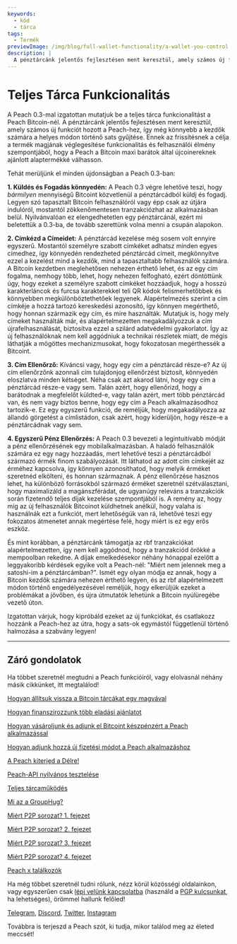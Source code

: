 ```yaml
---
keywords:
  - kód
  - tárca
tags:
  - Termék
previewImage: /img/blog/full-wallet-functionality/a-wallet-you-control.png
description: |
  A pénztárcánk jelentős fejlesztésen ment keresztül, amely számos új funkciót hozott a Peach-hez, így még könnyebb a kezdők számára a helyes módon történő sats gyűjtése.
---
```


# Teljes Tárca Funkcionalitás

A Peach 0.3-mal izgatottan mutatjuk be a teljes tárca funkcionalitást a Peach Bitcoin-nél.
A pénztárcánk jelentős fejlesztésen ment keresztül, amely számos új funkciót hozott a Peach-hez, így még könnyebb a kezdők számára a helyes módon történő sats gyűjtése.
Ennek az frissítésnek a célja a termék magjának véglegesítése funkcionalitás és felhasználói élmény szempontjából, hogy a Peach a Bitcoin maxi barátok által újcoinereknek ajánlott alaptermékké válhasson.

Tehát merüljünk el minden újdonságban a Peach 0.3-ban:

**1. Küldés és Fogadás könnyedén:** A Peach 0.3 végre lehetővé teszi, hogy _bármilyen_ mennyiségű Bitcoint közvetlenül a pénztárcádból küldj és fogadj. Legyen szó tapasztalt Bitcoin felhasználóról vagy épp csak az útjára indulóról, mostantól zökkenőmentesen tranzakciózhat az alkalmazásban belül. Nyilvánvalóan ez elengedhetetlen egy pénztárcánál, ezért mi beletettük a 0.3-ba, de tovább szerettünk volna menni a csupán alapokon.

**2. Címkézd a Címeidet:** A pénztárcád kezelése még sosem volt ennyire egyszerű. Mostantól személyre szabott címkéket adhatsz minden egyes címedhez, így könnyedén rendezheted pénztárcád címeit, megkönnyítve ezzel a kezelést mind a kezdők, mind a tapasztaltabb felhasználók számára.
A Bitcoin kezdetben meglehetősen nehezen érthető lehet, és az egy cím fogalma, nemhogy több, lehet, hogy nehezen felfogható, ezért döntöttünk úgy, hogy ezeket a személyre szabott címkéket hozzáadjuk, hogy a hosszú karakterláncok és furcsa karakterekkel teli QR kódok felismerhetőbbek és könnyebben megkülönböztethetőek legyenek. Alapértelmezés szerint a cím címkéje a hozzá tartozó kereskedési azonosító, így könnyen megérthető, hogy honnan származik egy cím, és mire használták. Mutatjuk is, hogy mely címeket használták már, és alapértelmezetten megakadályozzuk a cím újrafelhasználását, biztosítva ezzel a szilárd adatvédelmi gyakorlatot. Így az új felhasználóknak nem kell aggódniuk a technikai részletek miatt, de mégis láthatják a mögöttes mechanizmusokat, hogy fokozatosan megérthessék a Bitcoint.

**3. Cím Ellenőrző:** Kíváncsi vagy, hogy egy cím a pénztárcád része-e? Az új cím ellenőrzőnk azonnali cím tulajdonjog ellenőrzést biztosít, könnyedén eloszlatva minden kétséget.
Néha csak azt akarod látni, hogy egy cím a pénztárcád része-e vagy sem. Talán azért, hogy ellenőrizd, hogy a barátodnak a megfelelőt küldted-e, vagy talán azért, mert több pénztárcád van, és nem vagy biztos benne, hogy egy cím a Peach alkalmazásodhoz tartozik-e. Ez egy egyszerű funkció, de reméljük, hogy megakadályozza az állandó görgetést a címlistádon, csak azért, hogy kiderüljön, hogy része-e a pénztárcádnak vagy sem.

**4. Egyszerű Pénz Ellenőrzés:** A Peach 0.3 bevezeti a legintuitívabb módját a pénz ellenőrzésének egy mobilalkalmazásban. A haladó felhasználók számára ez egy nagy hozzáadás, mert lehetővé teszi a pénztárcádból származó érmék finom szabályozását. Itt láthatod az adott cím címkejét az érméhez kapcsolva, így könnyen azonosíthatod, hogy melyik érméket szeretnéd elkölteni, és honnan származnak.
A pénz ellenőrzése hasznos lehet, ha különböző forrásokból származó érméket szeretnél szétválasztani, hogy maximalizáld a magánszférádat, de ugyanúgy releváns a tranzakciók során fizetendő teljes díjak kezelése szempontjából is. A remény az, hogy míg az új felhasználók Bitcoinot küldhetnek anélkül, hogy valaha is használnák ezt a funkciót, mert lehetőségük van rá, lehetővé teszi egy fokozatos átmenetet annak megértése felé, hogy miért is ez egy erős eszköz.

És mint korábban, a pénztárcánk támogatja az rbf tranzakciókat alapértelmezetten, így nem kell aggódnod, hogy a tranzakciód örökké a mempoolban rekedne. A díjak emelkedésekor néhány hónappal ezelőtt a leggyakoribb kérdések egyike volt a Peach-nél: "Miért nem jelennek meg a satoshi-im a pénztárcámban?". Ismét egy olyan módja ez annak, hogy a Bitcoin kezdők számára nehezen érthető legyen, és az rbf alapértelmezett módon történő engedélyezésével reméljük, hogy elkerüljük ezeket a problémákat a jövőben, és újra útmutatók lehetünk a Bitcoin nyúlüregébe vezető úton.

Izgatottan várjuk, hogy kipróbáld ezeket az új funkciókat, és csatlakozz hozzánk a Peach-hez az útra, hogy a sats-ok egymástól függetlenül történő halmozása a szabvány legyen!

---

## Záró gondolatok

Ha többet szeretnél megtudni a Peach funkcióiról, vagy elolvasnál néhány másik cikkünket, itt megtalálod!

[Hogyan állítsuk vissza a Bitcoin tárcákat egy magvával](https://peachbitcoin.com/hu/blog/how-to-restore-peach-wallet/)

[Hogyan finanszírozzunk több eladási ajánlatot](https://peachbitcoin.com/hu/blog/funding-multiple-sell-offers/)

[Hogyan vásároljunk és adjunk el Bitcoint készpénzért a Peach alkalmazással](https://peachbitcoin.com/hu/blog/how-to-buy-and-sell-bitcoin-with-cash-using-peach/)

[Hogyan adjunk hozzá új fizetési módot a Peach alkalmazáshoz](https://peachbitcoin.com/hu/blog/how-to-add-a-payment-method/)

[A Peach kiterjed a Délre!](https://peachbitcoin.com/hu/blog/peach-expands-to-the-global-south/)

[Peach-API nyilvános tesztelése](https://peachbitcoin.com/hu/blog/making-our-peach-api-public/)

[Teljes tárcaműködés](https://peachbitcoin.com/hu/blog/full-wallet-functionality/)

[Mi az a GroupHug?](https://peachbitcoin.com/hu/blog/group-hug/)

[Miért P2P sorozat? 1. fejezet](https://peachbitcoin.com/hu/blog/why-p2p-chapter-1/)

[Miért P2P sorozat? 2. fejezet](https://peachbitcoin.com/hu/blog/why-p2p-chapter-2/)

[Miért P2P sorozat? 3. fejezet](https://peachbitcoin.com/hu/blog/why-p2p-chapter-3-circular-economies/)

[Miért P2P sorozat? 4. fejezet](https://peachbitcoin.com/hu/blog/why-p2p-chapter-4-chains-of-trust/)

[Peach x találkozók](https://peachbitcoin.com/hu/blog/peach-for-meetups/)

Ha még többet szeretnél tudni rólunk, nézz körül közösségi oldalainkon, vagy egyszerűen csak [lépj velünk kapcsolatba](mailto:hello@peachbitcoin.com) (használd a [PGP kulcsunkat](https://keys.openpgp.org/vks/v1/by-fingerprint/48339A19645E2E53488E0E5479E1B270FACD1BD2), ha lehetséges), örömmel hallunk felőled!

[Telegram](https://t.me/peachtopeach), [Discord](https://discord.gg/ypeHz3SW54), [Twitter](https://twitter.com/peachbitcoin), [Instagram](https://instagram.com/peachbitcoin)

Továbbra is terjeszd a Peach szót, ki tudja, mikor találod meg az életed meccsét!
